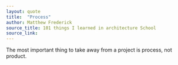 ```yaml
---
layout: quote
title:  "Process"
author: Matthew Frederick
source_title: 101 things I learned in architecture School
source_link: 
---
```


The most important thing to take away from a project is process, not product.
